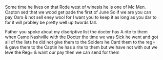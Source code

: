 Some time he lives on that Rode west of winesis he is one of Mc Men. Capton sed that we wood get pade the first of June So if we are you can pay Osro & not sell eney wool for I want you to keep it as long as you dar to for it will probley be pretty well up twords fall. 

Father you spoke about my diseriptive list the docter has A rite to them when Came Nashville with the Docter the time we was Sick he went and got all of the lists he did not give them to the Solders he Card them to the reg= & gave them to the Captin  he has a rite to them but we have not with out we leve the Reg= & want our pay then we can send for them